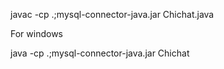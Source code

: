 javac -cp .;mysql-connector-java.jar Chichat.java

For windows

java -cp .;mysql-connector-java.jar Chichat 